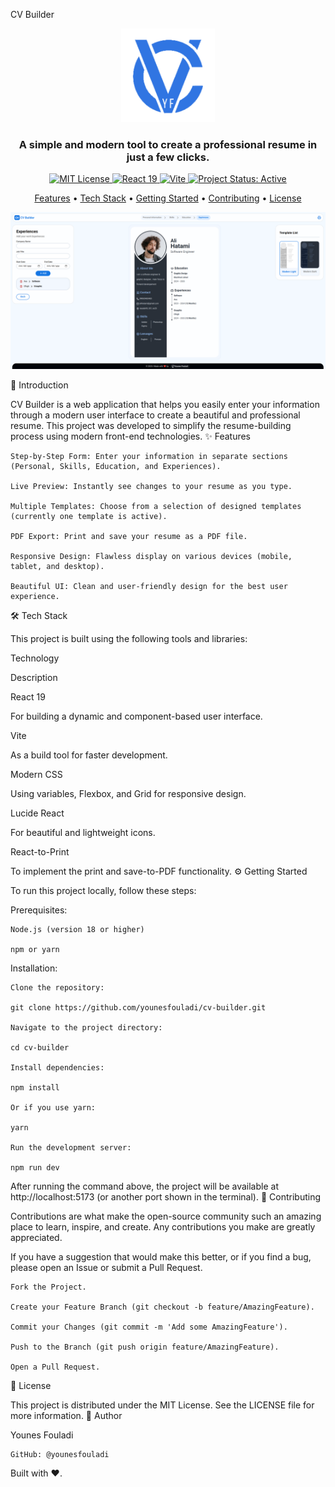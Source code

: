 CV Builder

<p align="center">
<img src="https://raw.githubusercontent.com/younesfouladi/cv-builder/main/public/images/cvbuilder.png" alt="CV Builder Project Logo" width="150"/>
</p>

<h3 align="center">
A simple and modern tool to create a professional resume in just a few clicks.
</h3>

<p align="center">
<a href="#">
<img src="https://img.shields.io/badge/license-MIT-blue.svg" alt="MIT License">
</a>
<a href="#">
<img src="https://img.shields.io/badge/React-19-blue?logo=react&logoColor=white" alt="React 19">
</a>
<a href="#">
<img src="https://img.shields.io/badge/Vite-^7.1.0-yellowgreen?logo=vite&logoColor=white" alt="Vite">
</a>
<a href="#">
<img src="https://img.shields.io/badge/status-active-success" alt="Project Status: Active">
</a>
</p>

<p align="center">
<a href="#-features">Features</a> •
<a href="#-tech-stack">Tech Stack</a> •
<a href="#-getting-started">Getting Started</a> •
<a href="#-contributing">Contributing</a> •
<a href="#-license">License</a>
</p>

<p align="center">
<img src="https://raw.githubusercontent.com/younesfouladi/cv-builder/main/public/images/image.png" alt="CV Builder Project Preview">
</p>
🚀 Introduction

CV Builder is a web application that helps you easily enter your information through a modern user interface to create a beautiful and professional resume. This project was developed to simplify the resume-building process using modern front-end technologies.
✨ Features

    Step-by-Step Form: Enter your information in separate sections (Personal, Skills, Education, and Experiences).

    Live Preview: Instantly see changes to your resume as you type.

    Multiple Templates: Choose from a selection of designed templates (currently one template is active).

    PDF Export: Print and save your resume as a PDF file.

    Responsive Design: Flawless display on various devices (mobile, tablet, and desktop).

    Beautiful UI: Clean and user-friendly design for the best user experience.

🛠️ Tech Stack

This project is built using the following tools and libraries:

Technology

Description

React 19

For building a dynamic and component-based user interface.

Vite

As a build tool for faster development.

Modern CSS

Using variables, Flexbox, and Grid for responsive design.

Lucide React

For beautiful and lightweight icons.

React-to-Print

To implement the print and save-to-PDF functionality.
⚙️ Getting Started

To run this project locally, follow these steps:

Prerequisites:

    Node.js (version 18 or higher)

    npm or yarn

Installation:

    Clone the repository:

    git clone https://github.com/younesfouladi/cv-builder.git

    Navigate to the project directory:

    cd cv-builder

    Install dependencies:

    npm install

    Or if you use yarn:

    yarn

    Run the development server:

    npm run dev

After running the command above, the project will be available at http://localhost:5173 (or another port shown in the terminal).
🤝 Contributing

Contributions are what make the open-source community such an amazing place to learn, inspire, and create. Any contributions you make are greatly appreciated.

If you have a suggestion that would make this better, or if you find a bug, please open an Issue or submit a Pull Request.

    Fork the Project.

    Create your Feature Branch (git checkout -b feature/AmazingFeature).

    Commit your Changes (git commit -m 'Add some AmazingFeature').

    Push to the Branch (git push origin feature/AmazingFeature).

    Open a Pull Request.

📄 License

This project is distributed under the MIT License. See the LICENSE file for more information.
👤 Author

Younes Fouladi

    GitHub: @younesfouladi

Built with ❤️.
